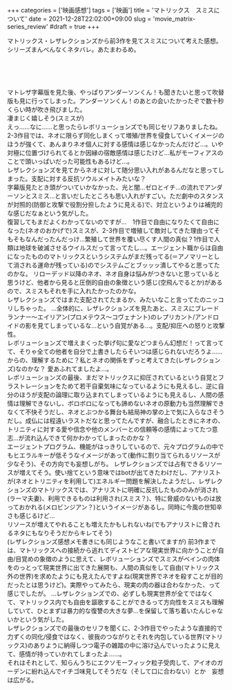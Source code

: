 +++
categories = ['映画感想']
tags = ['映画']
title = 'マトリックス　スミスについて'
date = 2021-12-28T22:02:00+09:00
slug = 'movie_matrix-series_review'
#draft = true
+++

マトリックス・レザレクションズから前3作を見てスミスについて考えた感想。シリーズまんべんなくネタバレ。あたまわるめ。
<!--more-->
<br>
<br>
<br>

マトレザ字幕版を見た後、やっぱりアンダーソンくん！も聞きたいと思って吹替版も見に行ってしまった。アンダーソンくん！のあとの会いたかったぞで数十秒くらい時が吹き飛びました。
<br>
凄まじく嬉しそう(スミスが)
<br>
えっ……なに……と思ったらレボリューションズでも同じセリフありましたね。
<br>
2-3作目では、ネオに限らず同化しまくって増殖/世界を侵食していくイメージのほうが強くて、あんまりネオ個人に対する感情は感じなかったんだけど…。いや対極に位置づけられてるとか因縁の宿敵感情は感じたけど…私がモーフィアスのことで頭いっぱいだった可能性もあるけど…。
<br>
レザレクションズを見てからネオに対して随分思い入れがあるんだなと思ってしまった。支配に対する反抗ソウルメイトみたいな？
<br>
字幕版見たとき頭がついていかなかった、光と闇…ゼロとイチ…の流れでアンダーソンとスミス…と言いだしたところも思い入れがすごい。ただ劇中のスタンスが対照的(防御と攻撃で役割分担したように見える)で、対立というよりは補完的な感じだなぁという気がした。
<br>
復習してもまだよくわかってないのですが…　1作目で自由になりたくて自由になった(ネオのおかげで)スミスが、2-3作目で増殖して敵対してきた理由ってそもそもなんだったんだっけ…繁殖して世界を覆い尽くす人間の真似？1作目で人類は地球を破滅させるウイルスだって言ってたし…。エージェント職からは自由になったもののマトリックスというシステムがまだ残ってる(＝アノマリーとして消される運命が残っている)のでシステムごとブッッッ潰してやると思ってたのかな。
リローデッド以降のネオ、ネオ自身は悩みがつきないと思っていると思うけど、他者から見ると圧倒的自由の象徴という感じ(空飛んでるとか)があるので、スミスもそれを手に入れたかったのかな。
<br>
レザレクションズではまた支配されてたまるか、みたいなこと言ってたのニッコリしちゃった。
…全体的に、レザレクションズを見たあと、スミスにブレードランナー〜エイリアン(プロメテウス〜コヴェナント)のレプリカント/アンドロイドの影を見てしまっているな…という自覚がある…。支配/抑圧への怒りと攻撃性。
<br>
レボリューションズで増えまくった挙げ句に愛などつまらん幻想だ！って言ってて、そりゃ全ての他者を自分で上書きしたらそいつは感じられないだろうよ……からの、理解するために？私とネオの関係をずっと考えてきた(レザレクションズ)なのかな？
愛あふれてましたよ…。
<br>
レボリューションズの最後、まだマトリックスに抑圧されているという自覚とフラストレーションをためて若干自棄気味になっているようにも見えるし、逆に自分のほうが支配の論理に取り込まれてしまっているようにも見えるし、人間の感情は理解できないし、ボロボロになっても諦めないネオの原動力も当然理解できなくて不快そうだし、ネオとぶつかる舞台も結局神の掌の上で気に入らなさそうだし。成仏には程遠いラストだなと思ってたんですが、融合したときにネオの、トリニティに対する愛や信念や他のメンバーとの信頼等の感情によってたつ意志…が流れ込んできて何かわかってしまったのかな？
<br>
エージェントプログラム、機能がはっきりしているので、元々プログラムの中でもヒエラルキーが低そうなイメージがあって(動作に割り当てられるリソースが少なそう)、その方向でも妄想しがち。
レザレクションズでは占有できるリソースが増えてそう。使い捨てという意味ではbotが出てきたわけだし、アナリストが(ネオとトリニティを利用して)エネルギー問題を解決したようだし、レザレクションズのマトリックスでは、アナリストに明確に反抗したもののみが消され(ラーマ夫妻)、利用できるものは利用され(スミス？)、特に脅威のないものは放っておかれる(メロビンジアン？)というイメージがあるし。同時に今風の世知辛さも感じるけど…
<br>
リソースが増えてやれることも増えたかもしれないね(でもアナリストに脅されるネタにもなりそうだからキレてそう)
<br>
(レザレクションズ感想メモ書きにも同じようなこと書いてますが)
前3作までは、マトリックスへの接続から逃れてディストピアな現実世界に向かうことが自由/目覚めの象徴のように思えて、レボリューションズでスミスがベインの肉体をのっとって現実世界に出てきた展開も、人間の真似をして自由(マトリックス外の世界)を求めたようにも見えたんですよね(現実世界でネオを殺すことが目的だったとは思うけど)。実際やってみたら、現実の肉の器は合わなかった、って感じでしたが。
…レザレクションズでの、必ずしも現実世界が全てではなくて、マトリックス内でも自由を謳歌することができるって方向性をスミスも理解していて、ひとまずは暴力的な復讐の大きな夢…を保留して落ち着いたんじゃないかという気がした。
<br>
レザレクションズでの最後のセリフを聞くに、2-3作目でやったような直接的で力ずくの同化/侵食ではなく、彼我のつながりとそれを内包している世界(マトリックス)のありように納得しつつ電子の雑踏の中に溶け込んでいったように見えて、感情が持っていかれてしまったよ……。
<br>
それはそれとして、知らんうちにエクソモーフィック粒子受肉して、アイオのガーデンに紛れ込んでイチゴ味見してそうだな（そして口に合わない）とか　妄想は広がる。
<br>